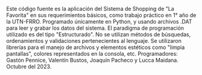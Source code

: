 Este código fuente es la aplicación del Sistema de Shopping de "La Favorita" en sus requerimientos básicos, como trabajo práctico en 1° año de la UTN-FRRO. 
Programado únicamente en Python, y usando archivos .DAT para leer y grabar los datos del sistema. 
El paradigma de programación utilizado es del tipo "Estructurado". No se utilizan métodos de búsquedas, ordenamientos y validaciones pertenecientes al lenguaje. 
Se utilizaron librerías para el manejo de archivos y elementos estéticos como "limpia pantallas", colores representados en la consola, etc. 
Programadores: Gastón Pennice, Valentín Bustos, Joaquín Pacheco y Lucca Maidana. 
Octubre del 2023. 
